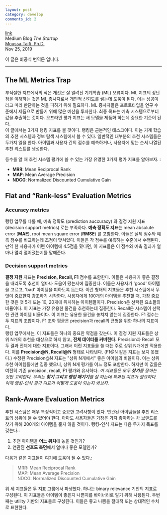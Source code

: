 ```yaml
---
layout: post
category: develop
comments_id: 2
---
```

[link](https://medium.com/swlh/rank-aware-recsys-evaluation-metrics-5191bba16832)  
Medium Blog *The Startup*  
[Moussa Taifi, Ph.D.](https://farmi.medium.com)     
Nov 25, 2019

이 글은 비공식 번역문 입니다.

-----------------------------------------------------

## The ML Metrics Trap

부적절한 지표에서의 작은 개선은 잘 알려진 기계학습 (ML) 오류이다. ML 지표의 장단점을 이해하는 것은 ML 종사자로서 개인적 신뢰도를 쌓는데 도움이 된다. 이는 성공이라고 미리 판단하는 것을 피하기 위해 필요하다. ML 종사자들은 프로토타입을 연구 수준에서 제품으로 만들기 위해 많은 예산을 투자한다. 최종 목표는 예측 시스템으로부터 값을 추출하는 것이다. 오프라인 평가 지표는 새 모델을 제품화 하는데 중요한 기준이 된다.   
이 글에서는 3가지 랭킹 지표를 볼 것이다. 랭킹은 근본적인 태스크이다. 이는 기계 학습의 추천 시스템과 정보 탐색 시스템에서 볼 수 있다. 일반적인 대부분의 추천 시스템들은 두가지 일을 한다. 아이템과 사용자 간의 점수를 예측하거나, 사용자에 맞는 순서 나열된 추천 리스트를 생성한다.

등수를 알 때 추천 시스템 평가에 쓸 수 있는 가장 유명한 3가지 평가 지표를 알아보자. :  
* **MRR**: Mean Reciprocal Rank  
* **MAP**: Mean Average Precision  
* **NDCG**: Normalized Discounted Cumulative Gain  

## Flat and “Rank-less” Evaluation Metrics

### Accuracy metrics

랭킹 업무를 다룰 때, 예측 정확도 (prediction auccuracy) 와 결정 지원 지표 (decision support metrics) 로는 부족하다. **예측 정확도 지표**는 mean absolute error (**MAE**), root mean square error (**RMSE**) 를 포함한다. 이들은 실제 점수와 예측 점수를 비교하는데 초점이 맞쳐있다. 이들은 각 점수를 예측하는 수준에서 수행된다. 만약 한 사용자가 어떤 아이템에 4.5점을 줬다면, 이 지표들은 이 점수와 예측 결과가 얼마나 멀리 떨어졌는지를 말해준다.

### Decision support metrics

**결정 지원** 지표는 **Precision, Recall, F1** 점수를 포함한다. 이들은 사용자가 좋은 결정을 내리도록 추천이 얼마나 도움이 됐는지에 집중한다. 이들은 사용자가 'good' 아이템을 고르고, 'bad' 아이템을 피하도록 돕는다. 이런 형태의 지표들은 추천 시스템에서 무엇이 중요한지 강조하기 시작한다. 사용자에게 100개의 아이템을 추천할 때, 가장 중요한 것은 첫 5개 또는 10, 20개에 위치하는 아이템들이다. Precision은 선택된 요소들의 비율이다. 이 지표는 가장 유용한 물건을 추천하는데 집중한다. Recall은 시스템이 선택한 관련 아이템 비율이다. 이 지표는 유용한 물건을 놓치지 않는데 집중한다. F1 점수는 두 지표의 조합이다. F1 조화 평균은 precision과 recall의 균형을 위한 하나의 지표이다.  
랭킹 업무에서는, 이 지표들은 하나의 중요한 약점을 갖는다. 이 결정 지원 지표들은 상위 N개의 추천을 대상으로 하지 않고, **전체 데이터를 커버한다.** Precision과 Recall 모두 결과 전체에 대한 지표이다. 그래서 이런 지표들을 쓸 때는 주로 상위 N개에만 적용한다. 이를 **Precision@N, Recall@N** 형태로 나타낸다. (F1@N 같은 지표는 보지 못했다.) 수정된 Precision@N 지표는 "상위 N개에서" 좋은 아이템의 비율이다. 이는 상위 추천 아이템들에만 집중 했으니, 상위 N개 평가를 어느 정도 포함한다. 하지만 이 값들은 여전히 기존 precision, recall, F1 평가와 유사하다. *이 지표들은 모두 **찾기**를 잘하는 것만 고려한다. 우리는 **찾기 그리고 랭킹 매기기**를 잘 하는데 특화된 지표가 필요하다. 이제 랭킹-인식 평가 지표가 어떻게 도움이 되는지 봐보자.*

## Rank-Aware Evaluation Metrics

추천 시스템은 매우 특징적이고 중요한 고려사항이 있다. 연관된 아이템들을 추천 리스트의 상위에 둘 수 있어야 한다. 아마도 사용자들은 가장은 가자 좋아하는 차 브랜드를 찾기 위해 200개의 아이템을 훑지 않을 것이다. 랭킹-인식 지표는 다음 두가지 목표를 갖는다.:  
1) 추천 아이템을 **어느 위치**에 놓을 것인가?
2) 연관된 **선호도 측면**에서 얼마나 좋은 모델인가?

다음과 같은 지표들이 여기에 도움이 될 수 있다.:  
> MRR: Mean Reciprocal Rank  
> MAP: Mean Average Precision  
> NDCG: Normalized Discounted Cumulative Gain  

위 세 지표들은 두 지표 그룹에서 파생했다. 하나는 binary relevance 기반의 지표로 구성된다. 이 지표들은 아이템이 좋은지 나쁜지를 바이너리로 알기 위해 사용된다. 두번째는 utility 기반의 지표들로 구성된다. 이들은 좋고 나쁨을 절대적 또는 상대적인 수치로 표현한다. 